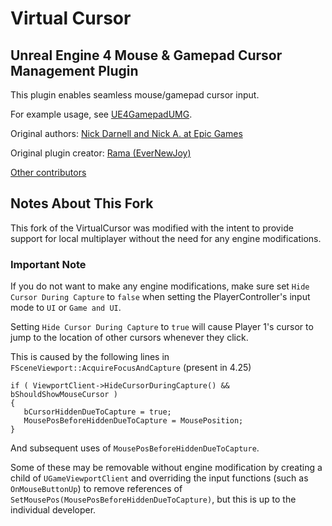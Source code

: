 # Virtual Cursor
## Unreal Engine 4 Mouse & Gamepad Cursor Management Plugin

This plugin enables seamless mouse/gamepad cursor input.

For example usage, see [UE4GamepadUMG](https://github.com/bphelan/UE4GamepadUMG).

Original authors: [Nick Darnell and Nick A. at Epic Games](https://forums.unrealengine.com/development-discussion/c-gameplay-programming/58427-example-virtual-analog-cursor-in-umg-slate-destiny-style)

Original plugin creator: [Rama (EverNewJoy)](https://forums.unrealengine.com/community/community-content-tools-and-tutorials/58523-gamepad-friendly-umg-~-control-cursor-with-gamepad-analog-stick-easily-click-buttons)

[Other contributors](https://github.com/bphelan/VirtualCursor/graphs/contributors)

## Notes About This Fork

This fork of the VirtualCursor was modified with the intent to provide support for
local multiplayer without the need for any engine modifications.

### Important Note
If you do not want to make any engine modifications, make sure set `Hide Cursor During Capture`
to `false` when setting the PlayerController's input mode to `UI` or `Game and UI`.

Setting `Hide Cursor During Capture` to `true` will cause Player 1's cursor to jump to the
location of other cursors whenever they click.

This is caused by the following lines in `FSceneViewport::AcquireFocusAndCapture` (present in 4.25)

```
if ( ViewportClient->HideCursorDuringCapture() && bShouldShowMouseCursor )
{
   bCursorHiddenDueToCapture = true;
   MousePosBeforeHiddenDueToCapture = MousePosition;
}
```

And subsequent uses of `MousePosBeforeHiddenDueToCapture`.

Some of these may be removable without engine modification by creating a child of `UGameViewportClient`
and overriding the input functions (such as `OnMouseButtonUp`) to remove references of
`SetMousePos(MousePosBeforeHiddenDueToCapture)`, but this is up to the individual developer.
